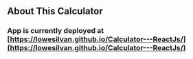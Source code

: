 ## About This Calculator 

### App is currently deployed at [https://lowesilvan.github.io/Calculator---ReactJs/](https://lowesilvan.github.io/Calculator---ReactJs/)
